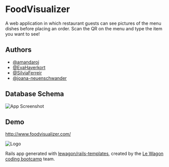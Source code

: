 
# FoodVisualizer

A web application in which restaurant guests can see pictures of the menu dishes before placing an order. Scan the QR on the menu and type the item you want to see!


## Authors

- [@amandaroj](https://github.com/amandaroj)
- [@EvaHaverkort](https://github.com/EvaHaverkort)
- [@SilviaFerreir](https://github.com/SilviaFerreir)
- [@joana-neuenschwander](https://github.com/joana-neuenschwander)

## Database Schema

![App Screenshot](https://res.cloudinary.com/dmxsjswbi/image/upload/v1684764474/Screenshot_2023-05-22_at_10.07.36_a6tdem.png)



## Demo

http://www.foodvisualizer.com/


![Logo](https://res.cloudinary.com/dmxsjswbi/image/upload/v1684764623/foodvisualizer-0832ab9b5cf32da7a21f0072846b146fad1cba2ebb2924adfdc8377d32e8ae6c_zqzzcc.png)


Rails app generated with [lewagon/rails-templates](https://github.com/lewagon/rails-templates), created by the [Le Wagon coding bootcamp](https://www.lewagon.com) team.
